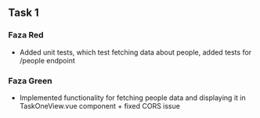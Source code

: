 ## Task 1
### Faza Red
- Added unit tests, which test fetching data about people, added tests for /people endpoint

### Faza Green
- Implemented functionality for fetching people data and displaying it in TaskOneView.vue component + fixed CORS issue
